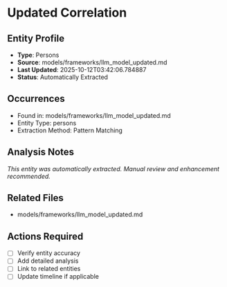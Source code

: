 # Updated Correlation

## Entity Profile
- **Type**: Persons
- **Source**: models/frameworks/llm_model_updated.md
- **Last Updated**: 2025-10-12T03:42:06.784887
- **Status**: Automatically Extracted

## Occurrences
- Found in: models/frameworks/llm_model_updated.md
- Entity Type: persons
- Extraction Method: Pattern Matching

## Analysis Notes
*This entity was automatically extracted. Manual review and enhancement recommended.*

## Related Files
- models/frameworks/llm_model_updated.md

## Actions Required
- [ ] Verify entity accuracy
- [ ] Add detailed analysis
- [ ] Link to related entities
- [ ] Update timeline if applicable
